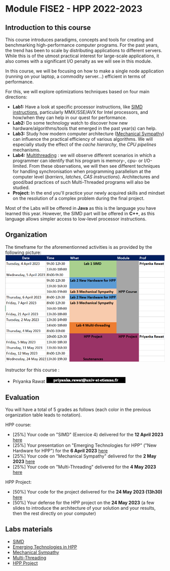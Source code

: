 # Module FISE2 - HPP 2022-2023

## Introduction to this course

This course introduces paradigms, concepts and tools for creating and benchmarking high-performance computer programs.
For the past years, the trend has been to scale by distributing applications to different servers.
While this is of the utmost practical interest for large-scale applications, it also comes with a significant I/O penalty as we will see in this module.

In this course, we will be focusing on how to make a single node application (running on your laptop, a commodity server...) efficient in terms of performance.

For this, we will explore optimizations techniques based on four main directions:
- **Lab1:** Have a look at specific processor instructions, like [SIMD instructions](https://www.kernel.org/pub/linux/kernel/people/geoff/cell/ps3-linux-docs/CellProgrammingTutorial/BasicsOfSIMDProgramming.html), particularly MMX/SSE/AVX for Intel processors, and how/when they can help in our quest for performance.
- **Lab2:** Do some technology watch to discover how new hardware/algorithms/tools that emerged in the past year(s) can help.
- **Lab3:** Study how modern computer architecture ([Mechanical Sympathy](http://mechanical-sympathy.blogspot.fr/)) can influence the practical efficiency of various algorithms. We will especially study the effect of the *cache hierarchy*, the *CPU pipelines* mechanisms.
- **Lab4:** [Multithreading](http://docs.oracle.com/javase/tutorial/essential/concurrency/procthread.html) : we will observe different scenarios in which a programmer can identify that his program is memory-, cpu- or I/O-limited. From these observations, we will then see different techniques for handling synchronisation when programming parallelism at the computer level (*barriers*, *latches*, *CAS instructions*). Architectures and good/bad practices of such Multi-Threaded programs will also be studied.
- **Project:** In the end you'll practice your newly acquired skills and mindset on the resolution of a complex problem during the final project.

Most of the Labs will be offered in **Java** as this is the language you have learned this year. However, the SIMD part will be offered in **C++**, as this language allows simpler access to low-level processor instructions.

## Organization

The timeframe for the aforementionned activities is as provided by the following picture:
![](./resources/figures/org2023.png.PNG)

Instructor for this course :
- Priyanka Rawat ![pr@univ](./resources/pr.png "pr@univ")


## Evaluation

You will have a total of 5 grades as follows (each color in the previous organization table leads to notation).

HPP course:
- [25%] Your code on "SIMD" (Exercice 4) delivered for the **12 April 2023** [here](https://mootse.telecom-st-etienne.fr/mod/assign/view.php?id=13598)
- [25%] Your presentation on "Emerging Technologies for HPP" ("New Hardware for HPP") for the **6 April 2023** [here](https://mootse.telecom-st-etienne.fr/mod/workshop/view.php?id=27349)
- [25%] Your code on "Mechanical Sympathy" delivered for the **2 May 2023** [here](https://mootse.telecom-st-etienne.fr/mod/assign/view.php?id=13592)
- [25%] Your code on "Multi-Threading" delivered for the **4 May 2023** [here](https://mootse.telecom-st-etienne.fr/mod/assign/view.php?id=13593)

HPP Project:
- [50%] Your code for the project delivered for the **24 May 2023 (13h30)** [here](https://mootse.telecom-st-etienne.fr/mod/assign/view.php?id=17102)
- [50%] Your defense for the HPP project on the **24 May 2023** (a few slides to introduce the architecture of your solution and your results, then the rest directly on your computer)


## Labs materials

- [SIMD](./lab1-SIMD/README.md)
- [Emerging Technologies in HPP](./lab2-EmergingTech/README.md)
- [Mechanical Sympathy](./lab3-MechanicalSympathy/README.md)
- [Multi-Threading](./lab4-MultiThreading/)
- [HPP Project](./project/README.md)
